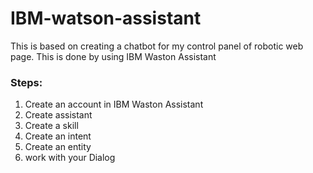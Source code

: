 # IBM-watson-assistant
This is based on creating a chatbot for my control panel of robotic web page. This is done by using IBM Waston Assistant
### Steps:
1. Create an account in IBM Waston Assistant
2. Create assistant
3. Create a skill
4. Create an intent
5. Create an entity
6. work with your Dialog
